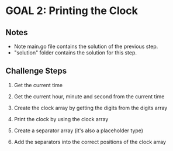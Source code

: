 # GOAL 2: Printing the Clock

## Notes

* Note main.go file contains the solution of the previous step.
* "solution" folder contains the solution for this step.

## Challenge Steps

1. Get the current time

2. Get the current hour, minute and second from the current time

3. Create the clock array by getting the digits from the digits array

4. Print the clock by using the clock array

5. Create a separator array (it's also a placeholder type)

6. Add the separators into the correct positions of the clock array

